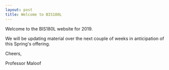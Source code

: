 ```yaml
---
layout: post
title: Welcome to BIS180L
---
```


Welcome to the BIS180L website for 2019.  

We will be updating material over the next couple of weeks in anticipation of this Spring's offering.

Cheers,

Professor Maloof

